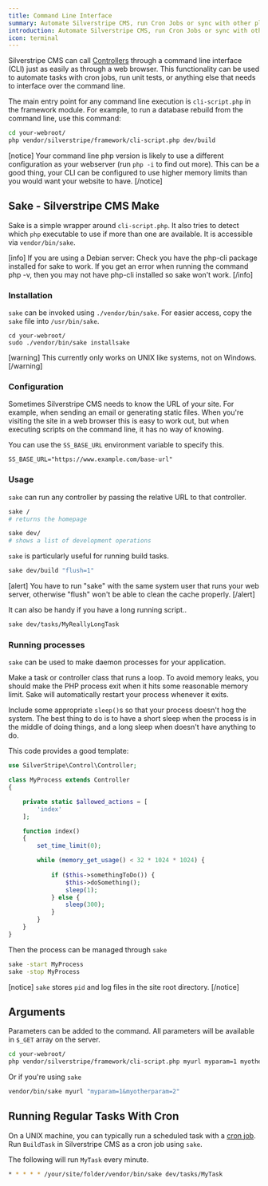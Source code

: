 ```yaml
---
title: Command Line Interface
summary: Automate Silverstripe CMS, run Cron Jobs or sync with other platforms through the Command Line Interface.
introduction: Automate Silverstripe CMS, run Cron Jobs or sync with other platforms through the Command Line Interface.
icon: terminal
---
```


Silverstripe CMS can call [Controllers](../controllers) through a command line interface (CLI) just as easily as through a
web browser. This functionality can be used to automate tasks with cron jobs, run unit tests, or anything else that
needs to interface over the command line.

The main entry point for any command line execution is `cli-script.php` in the framework module.
For example, to run a database rebuild from the command line, use this command:

```bash
cd your-webroot/
php vendor/silverstripe/framework/cli-script.php dev/build
```

[notice]
Your command line php version is likely to use a different configuration as your webserver (run `php -i` to find out
more). This can be a good thing, your CLI can be configured to use higher memory limits than you would want your website
to have.
[/notice]

## Sake - Silverstripe CMS Make

Sake is a simple wrapper around `cli-script.php`. It also tries to detect which `php` executable to use if more than one
are available. It is accessible via `vendor/bin/sake`.

[info]
If you are using a Debian server: Check you have the php-cli package installed for sake to work. If you get an error
when running the command php -v, then you may not have php-cli installed so sake won't work.
[/info]

### Installation

`sake` can be invoked using `./vendor/bin/sake`. For easier access, copy the `sake` file into `/usr/bin/sake`.

```
cd your-webroot/
sudo ./vendor/bin/sake installsake
```

[warning]
This currently only works on UNIX like systems, not on Windows.
[/warning]

### Configuration

Sometimes Silverstripe CMS needs to know the URL of your site. For example, when sending an email or generating static
files. When you're visiting the site in a web browser this is easy to work out, but when executing scripts on the
command line, it has no way of knowing.

You can use the `SS_BASE_URL` environment variable to specify this.

```
SS_BASE_URL="https://www.example.com/base-url"
```

### Usage

`sake` can run any controller by passing the relative URL to that controller.


```bash
sake /
# returns the homepage

sake dev/
# shows a list of development operations
```

`sake` is particularly useful for running build tasks.

```bash
sake dev/build "flush=1"
```

[alert]
You have to run "sake" with the same system user that runs your web server,
otherwise "flush" won't be able to clean the cache properly.
[/alert]

It can also be handy if you have a long running script..

```bash
sake dev/tasks/MyReallyLongTask
```

### Running processes

`sake` can be used to make daemon processes for your application.

Make a task or controller class that runs a loop. To avoid memory leaks, you should make the PHP process exit when it
hits some reasonable memory limit. Sake will automatically restart your process whenever it exits.

Include some appropriate `sleep()`s so that your process doesn't hog the system. The best thing to do is to have a short
sleep when the process is in the middle of doing things, and a long sleep when doesn't have anything to do.

This code provides a good template:


```php
use SilverStripe\Control\Controller;

class MyProcess extends Controller
{

    private static $allowed_actions = [
        'index'
    ];

    function index()
    {
        set_time_limit(0);

        while (memory_get_usage() < 32 * 1024 * 1024) {
            
            if ($this->somethingToDo()) {
                $this->doSomething();
                sleep(1);
            } else {
                sleep(300);
            }
        }
    }
}
```

Then the process can be managed through `sake`

```bash
sake -start MyProcess
sake -stop MyProcess
```

[notice]
`sake` stores `pid` and log files in the site root directory.
[/notice]

## Arguments

Parameters can be added to the command. All parameters will be available in `$_GET` array on the server.

```bash
cd your-webroot/
php vendor/silverstripe/framework/cli-script.php myurl myparam=1 myotherparam=2
```

Or if you're using `sake`

```bash
vendor/bin/sake myurl "myparam=1&myotherparam=2"
```

## Running Regular Tasks With Cron

On a UNIX machine, you can typically run a scheduled task with a [cron job](https://en.wikipedia.org/wiki/Cron). Run
`BuildTask` in Silverstripe CMS as a cron job using `sake`.

The following will run `MyTask` every minute.

```bash
* * * * * /your/site/folder/vendor/bin/sake dev/tasks/MyTask
```
